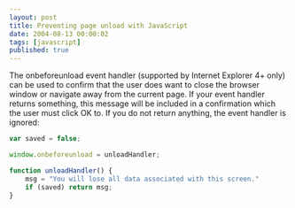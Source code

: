 ```yaml
---
layout: post
title: Preventing page unload with JavaScript
date: 2004-08-13 00:00:02
tags: [javascript]
published: true
---
```


The onbeforeunload event handler (supported by Internet Explorer 4+ only) can be used to confirm that the user 
does want to close the browser window or navigate away from the current page. If your event handler returns 
something, this message will be included in a confirmation which the user must click OK to. If you do not return 
anything, the event handler is ignored:

```javascript
var saved = false;

window.onbeforeunload = unloadHandler;

function unloadHandler() {
	msg = "You will lose all data associated with this screen."
	if (saved) return msg;
}
```